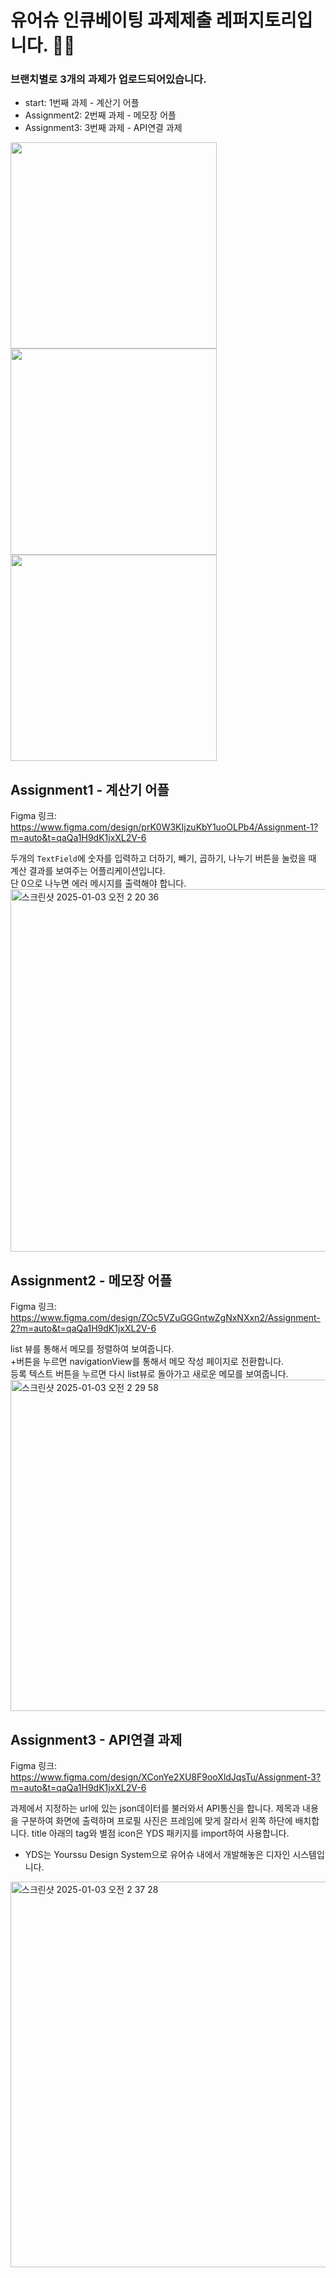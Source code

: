 # 유어슈 인큐베이팅 과제제출 레퍼지토리입니다. 👋🏻

### 브랜치별로 3개의 과제가 업로드되어있습니다.
- start: 1번째 과제 - 계산기 어플
- Assignment2: 2번째 과제 - 메모장 어플
- Assignment3: 3번째 과제 - API연결 과제

<img width="330" src="https://github.com/user-attachments/assets/a73c0e7c-24c1-48a7-a342-52a4c46c6ace" />
<img width="330" src="https://github.com/user-attachments/assets/5081fff8-dfd4-4d1c-b981-0dc660c1d972" />
<img width="330" src="https://github.com/user-attachments/assets/4df3c1af-84ba-476c-8448-0c65c2a1f09b" />

## Assignment1 - 계산기 어플

Figma 링크:
https://www.figma.com/design/prK0W3KIjzuKbY1uoOLPb4/Assignment-1?m=auto&t=qaQa1H9dK1jxXL2V-6

두개의 `TextField`에 숫자를 입력하고 더하기, 빼기, 곱하기, 나누기 버튼을 눌렀을 때 계산 결과를 보여주는 어플리케이션입니다.</br>
단 0으로 나누면 에러 메시지를 출력해야 합니다.
</br>
<img width="580" alt="스크린샷 2025-01-03 오전 2 20 36" src="https://github.com/user-attachments/assets/df794cef-48d4-4370-95c7-646d9c3079aa" />
</br>

## Assignment2 - 메모장 어플

Figma 링크:
https://www.figma.com/design/ZOc5VZuGGGntwZgNxNXxn2/Assignment-2?m=auto&t=qaQa1H9dK1jxXL2V-6

list 뷰를 통해서 메모를 정렬하여 보여줍니다.</br>
+버튼을 누르면 navigationView를 통해서 메모 작성 페이지로 전환합니다.</br>
등록 텍스트 버튼을 누르면 다시 list뷰로 돌아가고 새로운 메모를 보여줍니다.
<img width="530" alt="스크린샷 2025-01-03 오전 2 29 58" src="https://github.com/user-attachments/assets/63a84e2d-797c-4e3b-9fd5-3c3445551e34" />

## Assignment3 - API연결 과제

Figma 링크:
https://www.figma.com/design/XConYe2XU8F9ooXldJqsTu/Assignment-3?m=auto&t=qaQa1H9dK1jxXL2V-6

과제에서 지정하는 url에 있는 json데이터를 불러와서 API통신을 합니다.
제목과 내용을 구분하여 화면에 출력하며 프로필 사진은 프레임에 맞게 잘라서 왼쪽 하단에 배치합니다.
title 아래의 tag와 별점 icon은 YDS 패키지를 import하여 사용합니다.
* YDS는 Yourssu Design System으로 유어슈 내에서 개발해놓은 디자인 시스템입니다.
<img width="617" alt="스크린샷 2025-01-03 오전 2 37 28" src="https://github.com/user-attachments/assets/8e5c1192-6389-4a69-8c61-f833deb4b042" />



